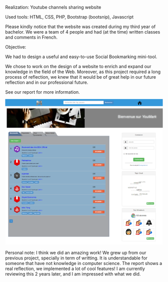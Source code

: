 Realization: Youtube channels sharing website

Used tools: HTML, CSS, PHP, Bootstrap (bootsnip), Javascript

Please kindly notice that the website was created during my third year of bachelor. We were a team of 4 people and had (at the time) written classes and comments in French.

Objective:

We had to design a useful and easy-to-use Social Bookmarking mini-tool.

We chose to work on the design of a website to enrich and expand our knowledge in the field of the Web. Moreover, as this project required a long process of reflection, we knew that it would be of great help in our future reflection and in our professional future.

See our report for more information.

![alt text](accueil.png)

Personal note: I think we did an amazing work! We grew up from our previous project, specially in term of writting. It is understandable for someone that have not knowledge in computer science. The report shows a real reflection, we implemented a lot of cool features! I am currently reviewing this 2 years later, and I am impressed with what we did.

